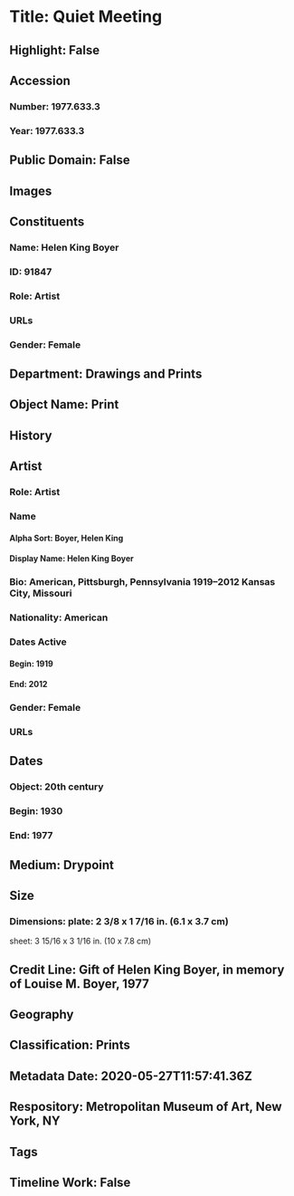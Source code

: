 # Title: Quiet Meeting
## Highlight: False
## Accession
### Number: 1977.633.3
### Year: 1977.633.3
## Public Domain: False
## Images
## Constituents
### Name: Helen King Boyer
### ID: 91847
### Role: Artist
### URLs
### Gender: Female
## Department: Drawings and Prints
## Object Name: Print
## History
## Artist
### Role: Artist
### Name
#### Alpha Sort: Boyer, Helen King
#### Display Name: Helen King Boyer
### Bio: American, Pittsburgh, Pennsylvania 1919–2012 Kansas City, Missouri
### Nationality: American
### Dates Active
#### Begin: 1919
#### End: 2012
### Gender: Female
### URLs
## Dates
### Object: 20th century
### Begin: 1930
### End: 1977
## Medium: Drypoint
## Size
### Dimensions: plate: 2 3/8 x 1 7/16 in. (6.1 x 3.7 cm)
sheet: 3 15/16 x 3 1/16 in. (10 x 7.8 cm)
## Credit Line: Gift of Helen King Boyer, in memory of Louise M. Boyer, 1977
## Geography
## Classification: Prints
## Metadata Date: 2020-05-27T11:57:41.36Z
## Respository: Metropolitan Museum of Art, New York, NY
## Tags
## Timeline Work: False